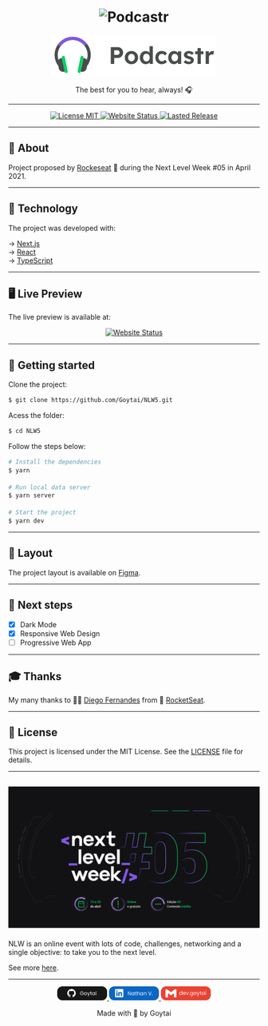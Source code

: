 <h1 align="center">
    <img src="/.github/banner.svg" alt="Podcastr"/>
</h1>

<p align="center">
    <img src="/.github/logo.svg" alt="Logo"/><br><br>
    The best for you to hear, always! 🎧<br>
</p>

------------

<p align="center">
    <a href="https://github.com/Goytai/Podcastr/blob/master/LICENSE">
        <img src="https://img.shields.io/github/license/Goytai/Podcastr?style=for-the-badge" alt="License MIT" />
    </a>
    <a href="https://nlw5.vercel.app/">
        <img src="https://img.shields.io/website?down_color=red&down_message=offline&style=for-the-badge&up_color=6f48c9&up_message=online&url=https%3A%2F%2Fnlw5.vercel.app%2F" alt="Website Status" />
    </a>
    <a href="https://github.com/Goytai/Proffy/releases">
        <img src="https://img.shields.io/github/v/release/Goytai/Podcastr?style=for-the-badge" alt="Lasted Release" />
    </a>
</p>

------------
<h2>📖 About</h2>

Project proposed by <a href="https://rocketseat.com.br/">Rockeseat</a> 🚀 during the Next Level Week #05 in April 2021.

------------
<h2>🧪 Technology</h2>

The project was developed with:

&rarr; <a href="https://nextjs.org/">Next.js</a> <br>
&rarr; <a href="https://reactjs.org">React</a> <br>
&rarr; <a href="https://www.typescriptlang.org/">TypeScript</a> <br>

------------
<h2>🖥️ Live Preview</h2>
The live preview is available at: 

<p align="center">
    <a href="https://nlw5.vercel.app/">
        <img src="https://img.shields.io/website?down_color=red&down_message=offline&style=for-the-badge&up_color=6f48c9&up_message=online&url=https%3A%2F%2Fnlw5.vercel.app%2F" alt="Website Status" />
    </a>
</p>

------------
<h2>🔌 Getting started</h2>
Clone the project:

```bash
$ git clone https://github.com/Goytai/NLW5.git
```

Acess the folder:

```bash
$ cd NLW5
```

Follow the steps below:
```bash
# Install the dependencies
$ yarn

# Run local data server
$ yarn server

# Start the project
$ yarn dev
```
------------
<h2>🔖 Layout</h2>
The project layout is available on <a href="https://www.figma.com/file/is9KGod2KJ8eINasYTA0ad/Podcastr">Figma</a>.

------------
<h2>👣 Next steps</h2>

- [x] Dark Mode
- [x] Responsive Web Design
- [ ] Progressive Web App

------------
<h2>🎓 Thanks</h2>

My many thanks to 👨‍🏫 <a href="https://github.com/diego3g">Diego Fernandes</a> from 🚀 <a href="https://rocketseat.com.br/">RocketSeat</a>.

------------
<h2>📝 License</h2>
This project is licensed under the MIT License. See the <a href="https://github.com/Goytai/Podcastr/blob/master/LICENSE">LICENSE</a> file for details.

------------
<h2 align="center">
    <img src="/.github/nlw5.png" alt="Next Level Week"/>
</h2>

NLW is an online event with lots of code, challenges, networking and a single objective: to take you to the next level.

See more <a href="https://nextlevelweek.com/">here</a>.

------------
<p align="center">
    <a href="https://github.com/Goytai">
        <img src="https://raw.githubusercontent.com/Goytai/goytai/master/github.svg" width="100px" alt="GitHub"/>
    </a>
    <a href="https://www.linkedin.com/in/goytai/">
        <img src="https://raw.githubusercontent.com/Goytai/goytai/master/linkedin.svg" width="100px" alt="Linkedin"/>
    </a>
    <a href="mailto:dev.goytai@gmail.com">
        <img src="https://raw.githubusercontent.com/Goytai/goytai/master/gmail.svg" width="100px" alt="Email"/>
    </a>
</p>
<p align="center">Made with 💜 by Goytai</p><br>

